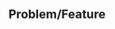 ## Problem/Feature
<!-- 
        Describe what problem you are trying to 
    fix or feature you would like to see added 
    (with an idea on how it works).

    FOR FIXES ONLY:
        
        Include an overview of how it was fixed.
    This is for the community so they have an idea
    of what was changed. :)

-->

